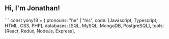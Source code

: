 <h2> Hi, I'm Jonathan! </h2>
```
const yony18 = {
  pronouns: "he" | "his",
  code: [Javascript, Typescript, HTML, CSS, PHP],
  databases: [SQL, MySQL, MongoDB, PostgreSQL],
  tools: [React, Redux, NodeJs, Express],

```





